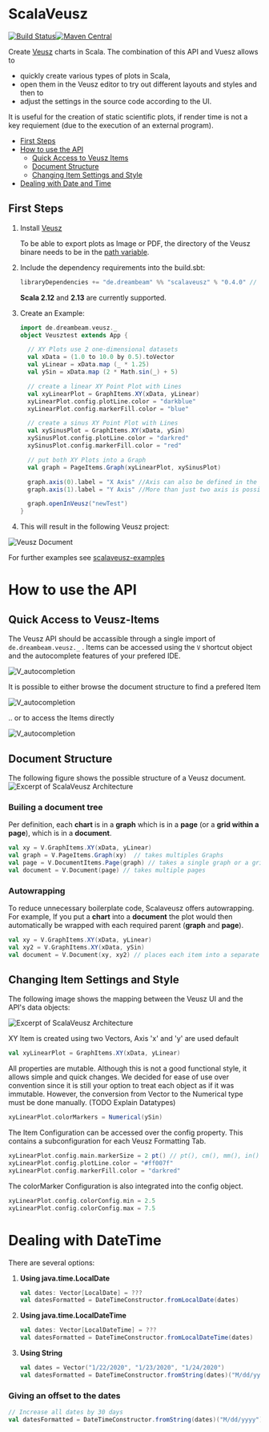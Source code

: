 # ScalaVeusz
[![Build Status](https://travis-ci.org/staeff777/scalaveusz.svg?branch=master)](https://travis-ci.org/staeff777/scalaveusz)[![Maven Central](https://maven-badges.herokuapp.com/maven-central/de.dreambeam/scalaveusz_2.12/badge.svg)](https://maven-badges.herokuapp.com/maven-central/de.dreambeam/scalaveusz_2.12)

Create [Veusz](https://veusz.github.io/) charts in Scala.
The combination of this API and Vuesz allows to 
- quickly create various types of plots in Scala, 
- open them in the Veusz editor to try out different layouts and styles and then to
- adjust the settings in the source code according to the UI.

It is useful for the creation of static scientific plots, if render time is not a key requiement (due to the execution of an external program). 

- [First Steps](#first-steps)
- [How to use the API](#how-to-use-the-api)
  - [Quick Access to Veusz Items](#quick-access-to-veusz-items)
  - [Document Structure](#document-structure)
  - [Changing Item Settings and Style](#changing-item-settings-and-style)
- [Dealing with Date and Time](#dealing-with-date-and-time) 

## First Steps
1. Install [Veusz](https://veusz.github.io/download/)
   
   To be able to export plots as Image or PDF, the directory of the Veusz binare needs to be in the [path variable](https://en.wikipedia.org/wiki/PATH_(variable)). 

2. Include the dependency requirements into the build.sbt:
    ```scala
    libraryDependencies += "de.dreambeam" %% "scalaveusz" % "0.4.0" // version according to Maven Central Badge in the top of this page
    ```
    **Scala 2.12** and **2.13** are currently supported.
    
3. Create an Example:
    
    ```scala
    import de.dreambeam.veusz._
    object Veusztest extends App {
    
      // XY Plots use 2 one-dimensional datasets
      val xData = (1.0 to 10.0 by 0.5).toVector
      val yLinear = xData.map (_ * 1.25)
      val ySin = xData.map (2 * Math.sin(_) + 5)
    
      // create a linear XY Point Plot with Lines
      val xyLinearPlot = GraphItems.XY(xData, yLinear)
      xyLinearPlot.config.plotLine.color = "darkblue"
      xyLinearPlot.config.markerFill.color = "blue"
    
      // create a sinus XY Point Plot with Lines
      val xySinusPlot = GraphItems.XY(xData, ySin)
      xySinusPlot.config.plotLine.color = "darkred"
      xySinusPlot.config.markerFill.color = "red"
    
      // put both XY Plots into a Graph
      val graph = PageItems.Graph(xyLinearPlot, xySinusPlot)
    
      graph.axis(0).label = "X Axis" //Axis can also be defined in the Graph constructor
      graph.axis(1).label = "Y Axis" //More than just two axis is possible
    
      graph.openInVeusz("newTest")
    }
    ```

4. This will result in the following Veusz project:

![Veusz Document](https://raw.githubusercontent.com/staeff777/scalaveusz/master/documentation/example.png)

For further examples see [scalaveusz-examples](https://github.com/staeff777/scalaveusz-examples)

# How to use the API
## Quick Access to Veusz-Items
The Veusz API should be accassible through a single import of `de.dreambeam.veusz._` . Items can be accessed using the `V` shortcut object and the autocomplete features of your prefered IDE.  

![V_autocompletion](documentation/V.png)

It is possible to either browse the document structure to find a prefered Item

![V_autocompletion](documentation/V_Browse.png)

.. or to access the Items directly

![V_autocompletion](documentation/V_Direct.png)

## Document Structure
The following figure shows the possible structure of a Veusz document.
![Excerpt of ScalaVeusz Architecture](documentation/structure.png)

### Builing a document tree
Per definition, each **chart** is in a **graph** which is in a **page** (or a **grid within a page**), which is in a **document**. 
```scala
val xy = V.GraphItems.XY(xData, yLinear)
val graph = V.PageItems.Graph(xy)  // takes multiples Graphs
val page = V.DocumentItems.Page(graph) // takes a single graph or a grid
val document = V.Document(page) // takes multiple pages
```

### Autowrapping

To reduce unnecessary boilerplate code, Scalaveusz offers autowrapping. For example, If you put a **chart** into a **document** the plot would then automatically be wrapped with each required parent (**graph** and **page**). 
```scala
val xy = V.GraphItems.XY(xData, yLinear)
val xy2 = V.GraphItems.XY(xData, ySin)
val document = V.Document(xy, xy2) // places each item into a separate page
```
## Changing Item Settings and Style
The following image shows the mapping between the Veusz UI and the API's data objects:

![Excerpt of ScalaVeusz Architecture](documentation/config.png)

XY Item is created using two Vectors, Axis 'x' and 'y' are used default
```scala 
val xyLinearPlot = GraphItems.XY(xData, yLinear)
```
All properties are mutable. Although this is not a good functional style, it allows simple and quick changes.
We decided for ease of use over convention since it is still your option to treat each object as if it was immutable.
However, the conversion from Vector to the Numerical type must be done manually. (TODO Explain Datatypes)
```scala 
xyLinearPlot.colorMarkers = Numerical(ySin)
```
The Item Configuration can be accessed over the config property. 
This contains a subconfiguration for each Veusz Formatting Tab.

```scala
xyLinearPlot.config.main.markerSize = 2 pt() // pt(), cm(), mm(), in() or percent()
xyLinearPlot.config.plotLine.color = "#ff007f"
xyLinearPlot.config.markerFill.color = "darkred"
```
The colorMarker Configuration is also integrated into the config object.
```scala
xyLinearPlot.config.colorConfig.min = 2.5
xyLinearPlot.config.colorConfig.max = 7.5
```

# Dealing with DateTime

There are several options:

1. **Using java.time.LocalDate**

    ```scala
    val dates: Vector[LocalDate] = ???
    val datesFormatted = DateTimeConstructor.fromLocalDate(dates)
    ```

2. **Using java.time.LocalDateTime**

    ```scala
    val dates: Vector[LocalDateTime] = ???
    val datesFormatted = DateTimeConstructor.fromLocalDateTime(dates)
    ```

3. **Using String**

    ```scala
    val dates = Vector("1/22/2020", "1/23/2020", "1/24/2020")
    val datesFormatted = DateTimeConstructor.fromString(dates)("M/dd/yyyy")
    ```

### Giving an offset to the dates

```scala
// Increase all dates by 30 days
val datesFormatted = DateTimeConstructor.fromString(dates)("M/dd/yyyy")(Map("dd"->30))
```
